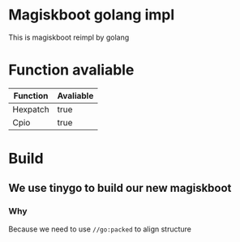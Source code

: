 # Magiskboot golang impl
This is magiskboot reimpl by golang

# Function avaliable
|Function|Avaliable|
|---------|--------|
|Hexpatch | true   |
|Cpio     | true   |
# Build
## We use tinygo to build our new magiskboot
### Why
Because we need to use `//go:packed` to align structure
